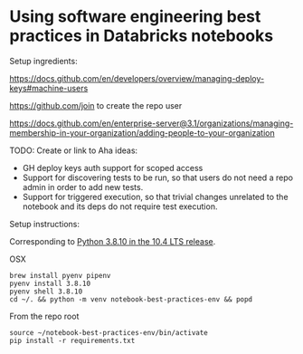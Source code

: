 # Using software engineering best practices in Databricks notebooks

Setup ingredients:

https://docs.github.com/en/developers/overview/managing-deploy-keys#machine-users

https://github.com/join to create the repo user

https://docs.github.com/en/enterprise-server@3.1/organizations/managing-membership-in-your-organization/adding-people-to-your-organization

TODO: Create or link to Aha ideas:

* GH deploy keys auth support for scoped access
* Support for discovering tests to be run, so that users do not need a repo admin in order to add new tests.
* Support for triggered execution, so that trivial changes unrelated to the notebook and its deps do not require test execution.

Setup instructions:

Corresponding to [Python 3.8.10 in the 10.4 LTS release](https://docs.databricks.com/release-notes/runtime/10.4.html#system-environment).

OSX

```
brew install pyenv pipenv
pyenv install 3.8.10
pyenv shell 3.8.10
cd ~/. && python -m venv notebook-best-practices-env && popd
```

From the repo root
```
source ~/notebook-best-practices-env/bin/activate
pip install -r requirements.txt
```
